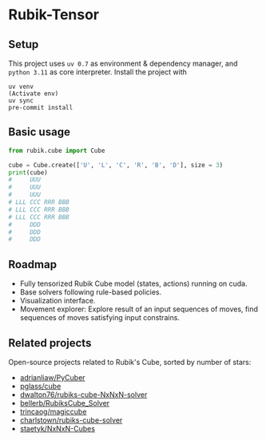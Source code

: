 # Rubik-Tensor


## Setup

This project uses `uv 0.7` as environment & dependency manager, and `python 3.11` as core interpreter. Install the project with

```shell
uv venv
(Activate env)
uv sync
pre-commit install
```

## Basic usage

```python
from rubik.cube import Cube

cube = Cube.create(['U', 'L', 'C', 'R', 'B', 'D'], size = 3)
print(cube)
#     UUU        
#     UUU
#     UUU
# LLL CCC RRR BBB
# LLL CCC RRR BBB
# LLL CCC RRR BBB
#     DDD
#     DDD
#     DDD
```

## Roadmap

- Fully tensorized Rubik Cube model (states, actions) running on cuda.
- Base solvers following rule-based policies.
- Visualization interface.
- Movement explorer: Explore result of an input sequences of moves, find sequences of moves satisfying input constrains.

## Related projects

Open-source projects related to Rubik's Cube, sorted by number of stars:
- [adrianliaw/PyCuber](https://github.com/adrianliaw/PyCuber)
- [pglass/cube](https://github.com/pglass/cube)
- [dwalton76/rubiks-cube-NxNxN-solver](https://github.com/dwalton76/rubiks-cube-NxNxN-solver)
- [bellerb/RubiksCube_Solver](https://github.com/bellerb/RubiksCube_Solver)
- [trincaog/magiccube](https://github.com/trincaog/magiccube)
- [charlstown/rubiks-cube-solver](https://github.com/charlstown/rubiks-cube-solver)
- [staetyk/NxNxN-Cubes](https://github.com/staetyk/NxNxN-Cubes)
